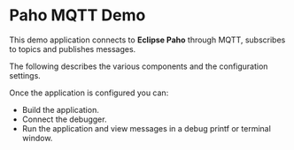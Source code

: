 Paho MQTT Demo
==============

This demo application connects to **Eclipse Paho** through MQTT, subscribes to topics and publishes messages.

The following describes the various components and the configuration settings.

Once the application is configured you can:
- Build the application.
- Connect the debugger.
- Run the application and view messages in a debug printf or terminal window.
